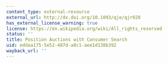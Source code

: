 ```yaml
---
content_type: external-resource
external_url: http://dx.doi.org/10.1093/qje/qjr028
has_external_license_warning: true
license: https://en.wikipedia.org/wiki/All_rights_reserved
status: ''
title: Position Auctions with Consumer Search
uid: eddaa175-5e52-407d-a0c1-aee1d138b392
wayback_url: ''
---
```

